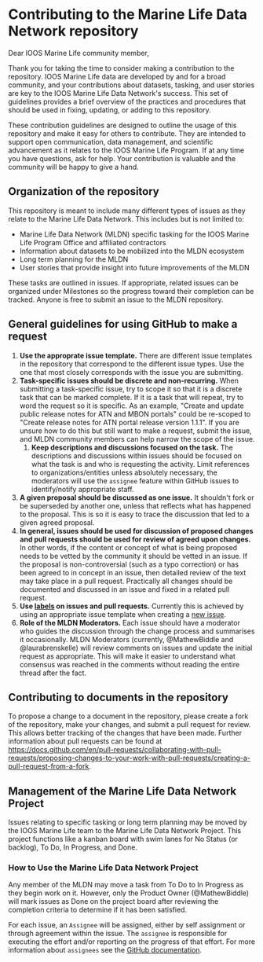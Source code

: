 # Contributing to the Marine Life Data Network repository
Dear IOOS Marine Life community member,

Thank you for taking the time to consider making a contribution to the repository.
IOOS Marine Life data are developed by and for a broad community, and your contributions about datasets, tasking, and user stories are key to the IOOS Marine Life Data Network's success. This set of guidelines provides a brief overview of the practices and procedures that should be used in fixing, updating, or adding to this repository.

These contribution guidelines are designed to outline the usage of this repository and make it easy for others to contribute.
They are intended to support open communication, data management, and scientific advancement as it relates to the IOOS Marine Life Program. If at any time you have questions, ask for help.
Your contribution is valuable and the community will be happy to give a hand.

## Organization of the repository

This repository is meant to include many different types of issues as they relate to the Marine Life Data Network. This includes but is not limited to:
- Marine Life Data Network (MLDN) specific tasking for the IOOS Marine Life Program Office and affiliated contractors
- Information about datasets to be mobilized into the MLDN ecosystem
- Long term planning for the MLDN
- User stories that provide insight into future improvements of the MLDN

These tasks are outlined in issues. If appropriate, related issues can be organized under Milestones so the progress toward their completion can be tracked. Anyone is free to submit an issue to the MLDN repository.

## General guidelines for using GitHub to make a request

1. **Use the approprate issue template.** There are different issue templates in the repository that correspond to the different issue types. Use the one that most closely corresponds with the issue you are submitting.
2. **Task-specific issues should be discrete and non-recurring.** When submitting a task-specific issue, try to scope it so that it is a discrete task that can be marked complete. If it is a task that will repeat, try to word the request so it is specific. As an example, "Create and update public release notes for ATN and MBON portals" could be re-scoped to "Create release notes for ATN portal release version 1.1.1". If you are unsure how to do this but still want to make a request, submit the issue, and MLDN community members can help narrow the scope of the issue.
   1. **Keep descriptions and discussions focused on the task.** The descriptions and discussions within issues should be focused on what the task is and who is requesting the activity. Limit references to organizations/entities unless absolutely necessary, the moderators will use the `assignee` feature within GitHub issues to identify/notify appropriate staff.
3. **A given proposal should be discussed as one issue.** It shouldn't fork or be superseded by another one, unless that reflects what has happened to the proposal. This is so it is easy to trace the discussion that led to a given agreed proposal.
4. **In general, issues should be used for discussion of proposed changes and pull requests should be used for review of agreed upon changes.**
In other words, if the content or concept of what is being proposed needs to be vetted by the community it should be vetted in an issue.
If the proposal is non-controversial (such as a typo correction) or has been agreed to in concept in an issue, then detailed review of the text may take place in a pull request.
Practically all changes should be documented and discussed in an issue and fixed in a related pull request.
5. **Use [labels](https://github.com/ioos/marine_life_data_network/labels) on issues and pull requests.**
Currently this is achieved by using an appropriate issue template when creating a [new issue](https://github.com/ioos/marine_life_data_network/issues/new/choose).
6. **Role of the MLDN Moderators.** Each issue should have a moderator who guides the discussion through the change process and summarises it occasionally. MLDN Moderators (currently, @MathewBiddle and @laurabrenskelle) will review comments on issues and update the initial request as appropriate. This will make it easier to understand what consensus was reached in the comments without reading the entire thread after the fact.

## Contributing to documents in the repository
To propose a change to a document in the repository, please create a fork of the repository, make your changes, and submit a pull request for review. This allows better tracking of the changes that have been made. Further information about pull requests can be found at https://docs.github.com/en/pull-requests/collaborating-with-pull-requests/proposing-changes-to-your-work-with-pull-requests/creating-a-pull-request-from-a-fork.

## Management of the Marine Life Data Network Project
Issues relating to specific tasking or long term planning may be moved by the IOOS Marine Life team to the Marine Life Data Network Project. This project functions like a kanban board with swim lanes for No Status (or backlog), To Do, In Progress, and Done.

### How to Use the Marine Life Data Network Project
Any member of the MLDN may move a task from To Do to In Progress as they begin work on it. However, only the Product Owner (@MathewBiddle) will mark issues as Done on the project board after reviewing the completion criteria to determine if it has been satisfied.

For each issue, an `Assignee` will be assigned, either by self assignment or through agreement within the issue. The `assignee` is responsible for executing the effort and/or reporting on the progress of that effort. For more information about `assignees` see the [GitHub documentation](https://docs.github.com/en/issues/tracking-your-work-with-issues/assigning-issues-and-pull-requests-to-other-github-users).
